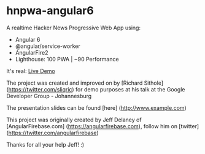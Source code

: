 # hnpwa-angular6

A realtime Hacker News Progressive Web App using:

- Angular 6
- @angular/service-worker 
- AngularFire2
- Lighthouse: 100 PWA  | ~90 Performance

It's real: [Live Demo](https://hnpwa-cbf63.firebaseapp.com/)

The project was created and improved on by [Richard Sithole] (https://twitter.com/sliqric) for demo purposes at his talk at the Google Developer Group - Johannesburg

The presentation slides can be found [here] (http://www.example.com)

This project was originally created by Jeff Delaney of [AngularFirebase.com] (https://angularfirebase.com), follow him on [twitter] (https://twitter.com/angularfirebase) 

Thanks for all your help Jeff! :)
